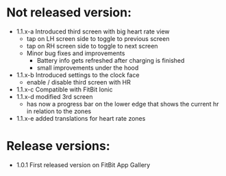 # Not released version:
- 1.1.x-a Introduced third screen with big heart rate view
  - tap on LH screen side to toggle to previous screen
  - tap on RH screen side to toggle to next screen
  - Minor bug fixes and improvements
    - Battery info gets refreshed after charging is finished
    - small improvements under the hood
- 1.1.x-b Introduced settings to the clock face
  - enable / disable third screen with HR
- 1.1.x-c Compatible with FitBit Ionic
- 1.1.x-d modified 3rd screen
  - has now a progress bar on the lower edge that shows the current hr in relation to the zones
- 1.1.x-e added translations for heart rate zones 

# Release versions:
- 1.0.1 First released version on FitBit App Gallery
